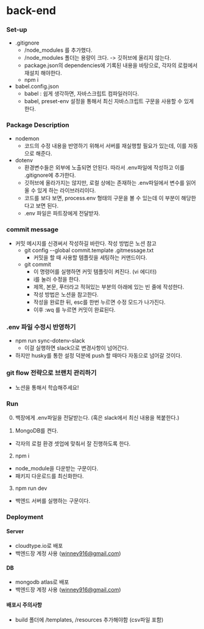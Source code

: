# back-end

### Set-up

- .gitignore
  - /node_modules 를 추가했다.
  - /node_modules 폴더는 용량이 크다. -> 깃허브에 올리지 않는다.
  - package.json의 dependencies에 기록된 내용을 바탕으로, 각자의 로컬에서 재설치 해야한다.
  - npm i
- babel.config.json
  - babel : 쉽게 생각하면, 자바스크립트 컴파일러이다.
  - babel, preset-env 설정을 통해서 최신 자바스크립트 구문을 사용할 수 있게 한다.

### Package Description

- nodemon
  - 코드의 수정 내용을 반영하기 위해서 서버를 재실행할 필요가 있는데, 이를 자동으로 해준다.
- dotenv
  - 환경변수들은 외부에 노출되면 안된다. 따라서 .env파일에 작성하고 이를 .gitignore에 추가한다.
  - 깃허브에 올라가지는 않지만, 로컬 상에는 존재하는 .env파일에서 변수를 읽어올 수 있게 하는 라이브러리이다.
  - 코드를 보다 보면, process.env 형태의 구문을 볼 수 있는데 이 부분이 해당한다고 보면 된다.
  - .env 파일은 파트장에게 전달받자.

### commit message

- 커밋 메시지를 신경써서 작성하길 바란다. 작성 방법은 노션 참고
  - git config --global commit.template .gitmessage.txt
    - 커밋을 할 때 사용할 템플릿을 세팅하는 커맨드이다.
  - git commit
    - 이 명령어를 실행하면 커밋 템플릿이 켜진다. (vi 에디터)
    - i를 눌러 수정을 한다.
    - 제목, 본문, 푸터라고 적혀있는 부분의 아래에 있는 빈 줄에 작성한다.
    - 작성 방법은 노션을 참고한다.
    - 작성을 완료한 뒤, esc를 한번 누르면 수정 모드가 나가진다.
    - 이후 :wq 를 누르면 커밋이 완료된다.

### .env 파일 수정시 반영하기

- npm run sync-dotenv-slack
  - 이걸 실행하면 slack으로 변경사항이 넘어간다.
- 하지만 husky를 통한 설정 덕분에 push 할 때마다 자동으로 넘어갈 것이다.

### git flow 전략으로 브랜치 관리하기

- 노션을 통해서 학습해주세요!

### Run

0. 백장에게 .env파일을 전달받는다. (혹은 slack에서 최신 내용을 복붙한다.)

1. MongoDB를 켠다.

- 각자의 로컬 환경 셋업에 맞춰서 잘 진행하도록 한다.

2. npm i

- node_module을 다운받는 구문이다.
- 패키지 다운로드를 최신화한다.

3. npm run dev

- 백엔드 서버를 실행하는 구문이다.

### Deployment

#### Server

- cloudtype.io로 배포
- 백엔드장 계정 사용 (winney916@gmail.com)

#### DB

- mongodb atlas로 배포
- 백엔드장 계정 사용 (winney916@gmail.com)

#### 배포시 주의사항

- build 폴더에 /templates, /resources 추가해야함 (csv파일 포함)
